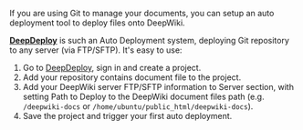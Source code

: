 
If you are using Git to manage your documents, you can setup an auto deployment tool to deploy files onto DeepWiki.

[**DeepDeploy**](https://deepdeploy.com/) is such an Auto Deployment system, deploying Git repository to any server (via FTP/SFTP). It's easy to use:

1. Go to [DeepDeploy](https://deepdeploy.com/), sign in and create a project.
1. Add your repository contains document file to the project.
1. Add your DeepWiki server FTP/SFTP information to Server section, with setting Path to Deploy to the DeepWiki document files path (e.g. `/deepwiki-docs` or `/home/ubuntu/public_html/deepwiki-docs`).
1. Save the project and trigger your first auto deployment.
